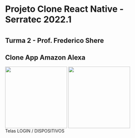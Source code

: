 <h1>Projeto Clone React Native - Serratec 2022.1<h1>
<h2>Turma 2 - Prof. Frederico Shere</h2>
<h2>Clone App Amazon Alexa</h2>
<div align="left">
    <img align="center" src="https://i.imgur.com/Wr6Fxgz.png" width="200px">
    <img align="center" src="https://i.imgur.com/ecMNc7s.png" width="200px">
</div
<h1>Telas LOGIN / DISPOSITIVOS<h1>
<br><br>